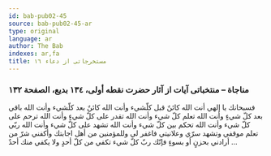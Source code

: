 ```yaml
---
id: bab-pub02-45
source: bab-pub02-45-ar
type: original
language: ar
author: The Bab
indexes: ar,fa
title: مستخرجاتى از دعاء ۱٦
---
```

### مناجاة – منتخباتى آيات از آثار حضرت نقطه أولى، ۱۳٤ بديع، الصفحة ۱۳۲

فسبحانك يا إلهي أنت الله كائنٌ قبل كلّشيء وأنت الله كائنٌ بعد كلّشيء وأنت الله باقي بعد كلّ شيءٍ وأنت الله تعلم كلّ شيء وأنت الله تقدر على كلّ شيءٍ وأنت الله ترحم على كلّ شيء وأنت الله تحكم بين كلّ شيء وأنت الله تشهد على كلّ شيء وأنت الله ربّي تعلم موقفي وتشهد سرّي وعلانيتي فاغفر لي وللمؤمنين من أهل اجابتك وأكفني شرّ من أرادني بحزنٍ أو بسوءٍ فإنّك ربّ كلّ شيء تكفي من كلّ أحدٍ ولا يكفي منك أحدٌ ...